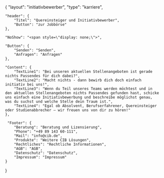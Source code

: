 {
	"layout": "initiativbewerber",
    "type": "karriere",

    "header": {
        "Titel": "Quereinsteiger und Initiativbewerber",
        "Button": "zur Jobbörse"
    },

    "NoShow": "<span style=\"display: none;\">",

    "Button": {
        "Senden": "Senden",
        "Anfragen": "Anfragen"
    },

    "Content": {
        "TextLine1": "Bei unseren aktuellen Stellenangeboten ist gerade nichts Passendes für dich dabei?",
        "TextLine2": "Macht nichts - dann bewirb dich doch einfach initiativ bei uns!",
        "TextLine3": "Wenn du Teil unseres Teams werden möchtest und in den aktuellen Stellenangeboten nichts Passendes gefunden hast, schicke uns einfach eine Initiativbewerbung und beschreibe möglichst genau, was du suchst und welche Stelle dein Traum ist.",
        "TextLine4": "Egal ob Absolvent, Berufserfahrener, Quereinsteiger oder Studienabbrecher – wir freuen uns von dir zu hören!"
    },

     "Footer": {
        "Beratung": "Beratung und Lizensierung",
        "Phone": "+49 89 143 60-111",
        "Mail": "info@cib.de",
        "Produkte": "Weitere CIB Lösungen",
        "Rechtliches": "Rechtliche Informationen",
        "AGB": "AGB",
        "Datenschutz": "Datenschutz",
        "Impressum": "Impressum"  
    }


}
